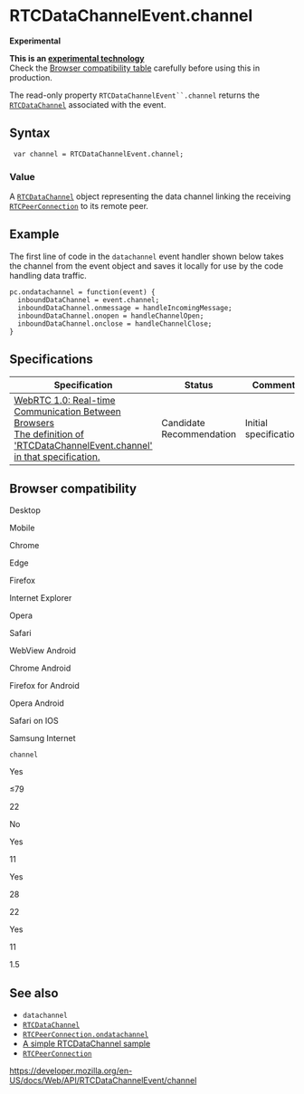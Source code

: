 RTCDataChannelEvent.channel
===========================

**Experimental**

**This is an [experimental technology](https://developer.mozilla.org/en-US/docs/MDN/Guidelines/Conventions_definitions#experimental)**  
Check the [Browser compatibility table](#browser_compatibility) carefully before using this in production.

The read-only property `RTCDataChannelEvent``.channel` returns the [`RTCDataChannel`](../rtcdatachannel) associated with the event.

Syntax
------

     var channel = RTCDataChannelEvent.channel;

### Value

A [`RTCDataChannel`](../rtcdatachannel) object representing the data channel linking the receiving [`RTCPeerConnection`](../rtcpeerconnection) to its remote peer.

Example
-------

The first line of code in the `datachannel` event handler shown below takes the channel from the event object and saves it locally for use by the code handling data traffic.

    pc.ondatachannel = function(event) {
      inboundDataChannel = event.channel;
      inboundDataChannel.onmessage = handleIncomingMessage;
      inboundDataChannel.onopen = handleChannelOpen;
      inboundDataChannel.onclose = handleChannelClose;
    }

Specifications
--------------

<table><thead><tr class="header"><th>Specification</th><th>Status</th><th>Comment</th></tr></thead><tbody><tr class="odd"><td><a href="https://w3c.github.io/webrtc-pc/#dom-datachannelevent-channel">WebRTC 1.0: Real-time Communication Between Browsers<br />
<span class="small">The definition of 'RTCDataChannelEvent.channel' in that specification.</span></a></td><td><span class="spec-cr">Candidate Recommendation</span></td><td>Initial specification.</td></tr></tbody></table>

Browser compatibility
---------------------

Desktop

Mobile

Chrome

Edge

Firefox

Internet Explorer

Opera

Safari

WebView Android

Chrome Android

Firefox for Android

Opera Android

Safari on IOS

Samsung Internet

`channel`

Yes

≤79

22

No

Yes

11

Yes

28

22

Yes

11

1.5

See also
--------

-   `datachannel`
-   [`RTCDataChannel`](../rtcdatachannel)
-   [`RTCPeerConnection.ondatachannel`](../rtcpeerconnection/ondatachannel)
-   [A simple RTCDataChannel sample](../webrtc_api/simple_rtcdatachannel_sample)
-   [`RTCPeerConnection`](../rtcpeerconnection)

<a href="https://developer.mozilla.org/en-US/docs/Web/API/RTCDataChannelEvent/channel" class="_attribution-link">https://developer.mozilla.org/en-US/docs/Web/API/RTCDataChannelEvent/channel</a>
